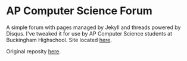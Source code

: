 AP Computer Science Forum
============

A simple forum with pages managed by Jekyll and threads powered by Disqus. I've tweaked it for use by AP Computer Science students at Buckingham Highschool. Site located [here](http://xmunoz.github.io/APCS-forum/).

Original reposity [here](https://github.com/klcodanr/Jekyll-Disqus-Forum).
